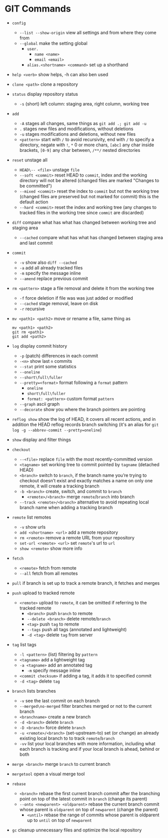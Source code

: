 # GIT Commands

* `config`
  * `--list --show-origin` view all settings and from where they come from
  * `--global` make the setting global
    * `user.`
      * `name <name>`
      * `email <email>`
    * `alias.<shortname> <command>` set up a shorthand
* `help <verb>` show helps, -h can also ben used
* `clone <path>` clone a repository
* `status` display repository status
  * `-s` (short) left column: staging area, right column, working tree
* `add`
  * `-A` stages all changes, same things as `git add .; git add -u`
  * `.` stages new files and modifications, without deletions
  * `-u` stages modifications and deletions, without new files
  * `<pattern>` start with `/` to avoid recursivity, end with `/` to specify a directory, negate with `!`, `*` 0 or more chars, `[abc]` any char inside brackets, `[0-9]` any char between, `/**/` nested directories
* `reset` unstage all
  * `HEAD\-- <file>` unstage `file`
  * `--soft <commit>` reset HEAD to `commit`, index and the working directory will not be altered (changed files are marked "Changes to be committed")
  * `--mixed <commit>` reset the index to `commit` but not the working tree (changed files are preserved but not marked for commit) this is the default action
  * `--hard <commit>` reset the index and working tree (any changes to tracked files in the working tree since `commit` are discarded)
* `diff` compare what has what has changed between working tree and staging area
  * `--cached` compare what has what has changed between staging area and last commit
* `commit`
  * `-v` show also `diff --cached`
  * `-a` add all already tracked files
  * `-m` specify the message inline
  * `--amend` replace previous commit
* `rm <pattern>` stage a file removal and delete it from the working tree
  * `-f` force deletion if file was was just added or modified
  * `--cached` stage removal, leave on disk
  * `-r` recursive
* `mv <path1> <path2>` move or rename a file, same thing as

      mv <path1> <path2>  
      git rm <path1>
      git add <path2>
* `log` display commit history
  * `-p` (patch) differences in each commit
  * `-<n>` show last `n` commits
  * `--stat` print some statistics
  * `--oneline`
  * `--short\full\fuller`
  * `--pretty=<format>` format following a `format` pattern
    * `oneline`
    * `short\full\fuller`
    * `format: <pattern>` custom format `pattern`
  * `--graph` ascii graph
  * `--decorate` show you where the branch pointers are pointing
* `reflog show` show the log of HEAD, it covers all recent actions, and in addition the HEAD reflog records branch switching (it's an alias for `git log -g --abbrev-commit --pretty=oneline`) 
* `show` display and filter things
* `checkout`
  * `--<file>` replace `file` with the most recently-committed version
  * `<tagname>` set working tree to commit pointed by `tagname` (detached HEAD)
  * `<branch>` switch to `branch`, if the branch name you’re trying to checkout doesn’t exist and exactly matches a name on only one remote, it will create a tracking branch
  * `-b <branch>` create, switch, and commit to `branch`
    * `<remote>/<branch>` merge `remote`/`branch` into branch
  * `--track <remote>/<branch>` alternative to avoid repeating local branch name when adding a tracking branch
* `remote` list remotes
  * `-v` show urls
  * `add <shortname> <url>` add a remote repository
  * `rm <remote>` remove a remote URL from your repository
  * `set-url <remote> <url>` set `remote`'s url to `url`
  * `show <remote>` show more info
* `fetch`
  * `<remote>` fetch from remote
  * `--all` fetch from all remotes
* `pull` if branch is set up to track a remote branch, it fetches and merges
* `push` upload to tracked remote
  * `<remote>` upload to `remote`, it can be omitted if referring to the tracked remote
    * `<branch>` push `branch` to remote
    * `--delete <branch>` delete remote/`branch`
    * `<tag>` push `tag` to remote
    * `--tags` push all tags (annotated and lightweight)
    * `-d <tag>` delete `tag` from server
* `tag` list tags
  * `-l <pattern>` (list) filtering by `pattern`
  * `<tagname>` add a lightweight tag
  * `-a <tagname>` add an annotated tag
    * `-m` specify message inline
  * `<commit checksum>` if adding a tag, it adds it to specified commit
  * `-d <tag>` delete `tag`
* `branch` lists branches
  * `-v` see the last commit on each branch
  * `--merged\no-merged` filter branches merged or not to the current branch
  * `<branchname>` create a new branch
  * `-d <branch>` delete `branch`
  * `-D <branch>` force delete `branch`
  * `-u <remote>/<branch>` (set-upstream-to) set (or change) an already existing local branch to to track `remote`/`branch`
  * `-vv` list your local branches with more information, including what each branch is tracking and if your local branch is ahead, behind or both
* `merge <branch>` merge `branch` to current branch
* `mergetool` open a visual merge tool
* `rebase`
  * `<branch>` rebase the first current branch commit after the branching point on top of the latest commit in `branch` (change its parent)
  * `--onto <newparent> <oldparent>` rebase the current branch commit whose parent is `oldparent` on top of `newparent` (change the parent)
    * `<until>` rebase the range of commits whose parent is oldparent up to `until` on top of `newparent`
* `gc` cleanup unnecessary files and optimize the local repository
